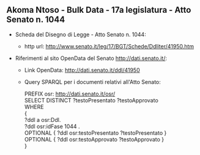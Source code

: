 ## Akoma Ntoso - Bulk Data - 17a legislatura - Atto Senato n. 1044 ##

* Scheda del Disegno di Legge - Atto Senato n. 1044:
	* http url: http://www.senato.it/leg/17/BGT/Schede/Ddliter/41950.htm

* Riferimenti al sito OpenData del Senato http://dati.senato.it/:
	* Link OpenData: http://dati.senato.it/ddl/41950
	* Query SPARQL per i documenti relativi all'Atto Senato:

        PREFIX osr: <http://dati.senato.it/osr/>  
		SELECT DISTINCT ?testoPresentato ?testoApprovato  
		WHERE  
		{  
		    ?ddl a osr:Ddl.  
		    ?ddl osr:idFase 1044 .  
		    OPTIONAL { ?ddl osr:testoPresentato ?testoPresentato }  
		    OPTIONAL { ?ddl osr:testoApprovato ?testoApprovato }  
		}
		